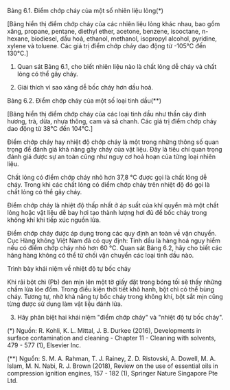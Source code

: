Bảng 6.1. Điểm chớp cháy của một số nhiên liệu lỏng(*)

[Bảng hiển thị điểm chớp cháy của các nhiên liệu lỏng khác nhau, bao gồm xăng, propane, pentane, diethyl ether, acetone, benzene, isooctane, n-hexane, biodiesel, dầu hoả, ethanol, methanol, isopropyl alcohol, pyridine, xylene và toluene. Các giá trị điểm chớp cháy dao động từ -105°C đến 130°C.]

1. Quan sát Bảng 6.1, cho biết nhiên liệu nào là chất lỏng dễ cháy và chất lỏng có thể gây cháy.

2. Giải thích vì sao xăng dễ bốc cháy hơn dầu hoả.

Bảng 6.2. Điểm chớp cháy của một số loại tinh dầu(**)

[Bảng hiển thị điểm chớp cháy của các loại tinh dầu như thần cây đinh hương, trà, dừa, nhựa thông, cam và sả chanh. Các giá trị điểm chớp cháy dao động từ 38°C đến 104°C.]

Điểm chớp cháy hay nhiệt độ chớp cháy là một trong những thông số quan trọng để đánh giá khả năng gây cháy của vật liệu. Đây là tiêu chí quan trọng đánh giá được sự an toàn cũng như nguy cơ hoả hoạn của từng loại nhiên liệu.

Chất lỏng có điểm chớp cháy nhỏ hơn 37,8 °C được gọi là chất lỏng dễ cháy. Trong khi các chất lỏng có điểm chớp cháy trên nhiệt độ đó gọi là chất lỏng có thể gây cháy.

Điểm chớp cháy là nhiệt độ thấp nhất ở áp suất của khí quyển mà một chất lỏng hoặc vật liệu dễ bay hơi tạo thành lượng hơi đủ để bốc cháy trong không khí khi tiếp xúc nguồn lửa.

Điểm chớp cháy được áp dụng trong các quy định an toàn về vận chuyển. Cục Hàng không Việt Nam đã có quy định: Tinh dầu là hàng hoá nguy hiểm nếu có điểm chớp cháy nhỏ hơn 60 °C. Quan sát Bảng 6.2, hãy cho biết các hãng hàng không có thể từ chối vận chuyển các loại tinh dầu nào.

Trình bày khái niệm về nhiệt độ tự bốc cháy

Khi rải bột chì (Pb) đen mịn lên một tờ giấy đặt trong bóng tối sẽ thấy những chấm lửa lóe đốm. Trong điều kiện thời tiết khô hanh, bột chì có thể bùng cháy. Tương tự, nhờ khả năng tự bốc cháy trong không khí, bột sắt mịn cũng từng được sử dụng làm vật liệu đánh lửa.

3. Hãy phân biệt hai khái niệm "điểm chớp cháy" và "nhiệt độ tự bốc cháy".

(*) Nguồn: R. Kohli, K. L. Mittal, J. B. Durkee (2016), Developments in surface contamination and cleaning - Chapter 11 - Cleaning with solvents, 479 - 577 (1), Elsevier Inc.

(**) Nguồn: S. M. A. Rahman, T. J. Rainey, Z. D. Ristovski, A. Dowell, M. A. Islam, M. N. Nabi, R. J. Brown (2018), Review on the use of essential oils in compression ignition engines, 157 - 182 (1), Springer Nature Singapore Pte Ltd.